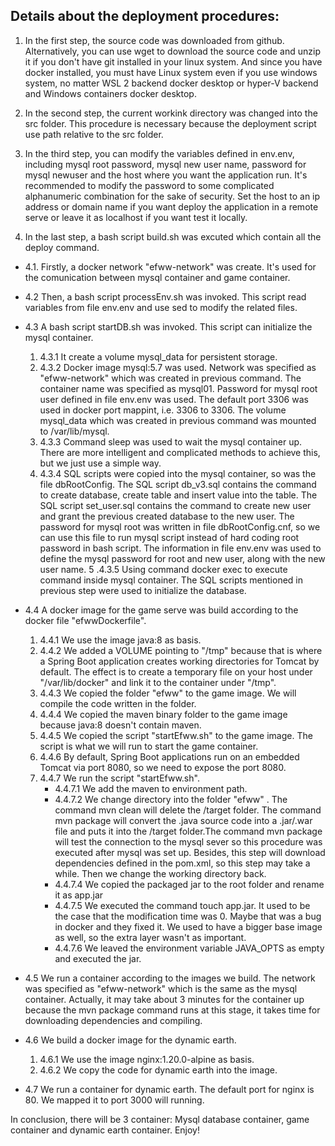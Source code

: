 ## Details about the deployment procedures:
1. In the first step, the source code was downloaded from github. Alternatively, you can use wget to download the source code and unzip it if you don't have git installed in your linux system. And since you have docker installed, you must have Linux system even if you use windows system, no matter WSL 2 backend docker desktop or hyper-V backend and Windows containers docker desktop.

2. In the second step, the current workink directory was changed into the src folder. This procedure is necessary because the deployment script use path relative to the src folder.

3. In the third step, you can modify the variables defined in env.env, including mysql root password, mysql new user name, password for mysql newuser and the host where you want the application run. It's recommended to modify the password to some complicated alphanumeric combination for the sake of security. Set the host to an ip address or domain name if you want deploy the application in a remote serve or leave it as localhost if you want test it locally.

4. In the last step, a bash script build.sh was excuted which contain all the deploy command.
- 4.1. Firstly, a docker network "efww-network" was create. It's used for the comunication between mysql container and game container.
- 4.2 Then, a bash script processEnv.sh was invoked. This script read variables from file env.env and use sed to modify the related files.
- 4.3 A bash script startDB.sh was invoked. This script can initialize the mysql container.
   
   
   1. 4.3.1  It create a volume mysql_data for persistent storage.
   2. 4.3.2  Docker image mysql:5.7 was used. Network was specified as "efww-network" which was created in previous command. The container name was specified as mysql01. Password for mysql root user defined in file env.env was used. The default port 3306 was used in docker port mappint, i.e. 3306 to 3306. The volume mysql_data which was  created in previous command was mounted to /var/lib/mysql.
   3. 4.3.3 Command sleep was used to wait the mysql container up. There are more intelligent and complicated methods to achieve this, but we just use a simple way.
   4. 4.3.4 SQL scripts were copied into the mysql container, so was the file dbRootConfig. The SQL script db_v3.sql contains the command to create database, create table  and insert value into the table. The SQL script set_user.sql contains the command to create new user and grant the previous created database to the new user.
The password for mysql root was written in file dbRootConfig.cnf, so we can use this file to run mysql script instead of hard coding root password in bash script. The information in file env.env was used to define the mysql password for root and new user, along with the new user name.
   5 .4.3.5 Using command docker exec to execute command inside mysql container. The SQL scripts mentioned in previous step were used to initialize the database.
 - 4.4 A docker image for the game serve was build according to the docker file "efwwDockerfile".
   1. 4.4.1 We use the image java:8 as basis.
   2. 4.4.2 We added a VOLUME pointing to "/tmp" because that is where a Spring Boot application creates working directories for Tomcat by default. The effect is to create a temporary file on your host under "/var/lib/docker" and link it to the container under "/tmp".
   3. 4.4.3 We copied the folder "efww" to the game image. We will compile the code written in the folder.
   4. 4.4.4 We copied the maven binary folder to the game image because java:8 doesn't contain maven.
   5. 4.4.5 We copied the script "startEfww.sh" to the game image. The script is what we will run to start the game container.
   6. 4.4.6 By default, Spring Boot applications run on an embedded Tomcat via port 8080, so we need to expose the port 8080.
   7. 4.4.7 We run the script "startEfww.sh".
      - 4.4.7.1 We add the maven to environment path.
      - 4.4.7.2 We change directory  into the folder "efww" . The command mvn clean will delete the /target folder. The command mvn package will convert the .java source code into a .jar/.war file and puts it into the /target folder.The command mvn package will test the connection to the mysql sever so this procedure was executed after mysql was set up. Besides, this step will download dependencies defined in the pom.xml, so this step may take a while. Then we change the working directory back.
      - 4.4.7.4 We copied the packaged jar to the root folder and rename it as app.jar
      - 4.4.7.5 We executed the command touch app.jar. It used to be the case that the modification time was 0. Maybe that was a bug in docker and they fixed it. We used to have a bigger base image as well, so the extra layer wasn't as important.
      - 4.4.7.6 We leaved the environment variable JAVA_OPTS as empty and executed the jar.
 - 4.5 We run a container according to the images we build. The network was specified as "efww-network" which is the same as the mysql container. Actually, it may take about 3 minutes for the container up because the mvn package command runs at this stage, it takes time for downloading dependencies and compiling.
 - 4.6 We build a docker image for the dynamic earth.
    
   1. 4.6.1 We use the image nginx:1.20.0-alpine as basis.
   2. 4.6.2 We copy the code for dynamic earth into the image.
 - 4.7 We run a container for dynamic earth. The default port for nginx is 80. We mapped it to port 3000 will running.

In conclusion, there will be 3 container: Mysql database container, game container and dynamic earth container.
Enjoy! 
